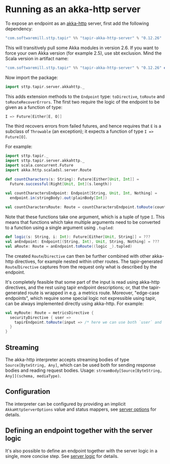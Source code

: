 # Running as an akka-http server

To expose an endpoint as an [akka-http](https://doc.akka.io/docs/akka-http/current/) server, first add the following 
dependency:

```scala
"com.softwaremill.sttp.tapir" %% "tapir-akka-http-server" % "0.12.26"
```

This will transitively pull some Akka modules in version 2.6. If you want to force
your own Akka version (for example 2.5), use sbt exclusion.  Mind the Scala version in artifact name:

```scala
"com.softwaremill.sttp.tapir" %% "tapir-akka-http-server" % "0.12.26" exclude("com.typesafe.akka", "akka-stream_2.12")
```


Now import the package:

```scala
import sttp.tapir.server.akkahttp._
```

This adds extension methods to the `Endpoint` type: `toDirective`, `toRoute` and `toRouteRecoverErrors`. The first two
require the logic of the endpoint to be given as a function of type:

```scala
I => Future[Either[E, O]]
```

The third recovers errors from failed futures, and hence requires that `E` is a subclass of `Throwable` (an exception);
it expects a function of type `I => Future[O]`.

For example:

```scala
import sttp.tapir._
import sttp.tapir.server.akkahttp._
import scala.concurrent.Future
import akka.http.scaladsl.server.Route

def countCharacters(s: String): Future[Either[Unit, Int]] = 
  Future.successful(Right[Unit, Int](s.length))

val countCharactersEndpoint: Endpoint[String, Unit, Int, Nothing] = 
  endpoint.in(stringBody).out(plainBody[Int])
  
val countCharactersRoute: Route = countCharactersEndpoint.toRoute(countCharacters)
```

Note that these functions take one argument, which is a tuple of type `I`. This means that functions which take multiple 
arguments need to be converted to a function using a single argument using `.tupled`:

```scala
def logic(s: String, i: Int): Future[Either[Unit, String]] = ???
val anEndpoint: Endpoint[(String, Int), Unit, String, Nothing] = ??? 
val aRoute: Route = anEndpoint.toRoute((logic _).tupled)
```

The created `Route`/`Directive` can then be further combined with other akka-http directives, for example nested within
other routes. The tapir-generated `Route`/`Directive` captures from the request only what is described by the endpoint.

It's completely feasible that some part of the input is read using akka-http directives, and the rest 
using tapir endpoint descriptions; or, that the tapir-generated route is wrapped in e.g. a metrics route. Moreover, 
"edge-case endpoints", which require some special logic not expressible using tapir, can be always implemented directly 
using akka-http. For example:

```scala
val myRoute: Route = metricsDirective {
  securityDirective { user =>
    tapirEndpoint.toRoute(input => /* here we can use both `user` and `input` values */)
  }
}
```

## Streaming

The akka-http interpreter accepts streaming bodies of type `Source[ByteString, Any]`, which can be used both for sending
response bodies and reading request bodies. Usage: `streamBody[Source[ByteString, Any]](schema, mediaType)`.

## Configuration

The interpreter can be configured by providing an implicit `AkkaHttpServerOptions` value and status mappers, see
[server options](options.html) for details.

## Defining an endpoint together with the server logic

It's also possible to define an endpoint together with the server logic in a single, more concise step. See
[server logic](logic.html) for details.
